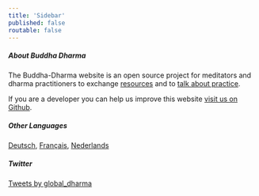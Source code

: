 ```yaml
---
title: 'Sidebar'
published: false
routable: false
---
```


##### About Buddha Dharma
The Buddha-Dharma website is an open source project for meditators and dharma practitioners to exchange [resources](/resources) and to [talk about practice](/community).

If you are a developer you can help us improve this website
[visit us on Github](https://github.com/buddha-dharma).
##### Other Languages
<a href="/de">Deutsch</a>, <a href="/fr">Français</a>, <a href="/nl">Nederlands</a>
##### Twitter
<a class="twitter-timeline" data-width="500" data-height="600" data-theme="light" href="https://twitter.com/global_dharma?ref_src=twsrc%5Etfw">Tweets by global_dharma</a> <script async src="//platform.twitter.com/widgets.js" charset="utf-8"></script>
